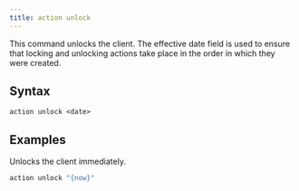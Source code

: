 ```yaml
---
title: action unlock
---
```


This command unlocks the client. The effective date field is used to ensure that
locking and unlocking actions take place in the order in which they were
created.

## Syntax

    action unlock <date>

## Examples

Unlocks the client immediately.

```actionscript
action unlock "{now}"
```
